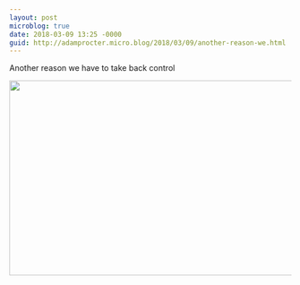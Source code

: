 ```yaml
---
layout: post
microblog: true
date: 2018-03-09 13:25 -0000
guid: http://adamprocter.micro.blog/2018/03/09/another-reason-we.html
---
```

Another reason we have to take back control

<img src="http://discursive.adamprocter.co.uk/uploads/2018/364117a897.jpg" width="600" height="348" />

